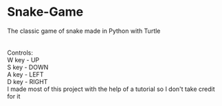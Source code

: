 # Snake-Game
The classic game of snake made in Python with Turtle
<br><br><br>
Controls:<br>
W key - UP <br>
S key - DOWN <br>
A key - LEFT <br>
D key - RIGHT
<br>
I made most of this project with the help of a tutorial so I don't take credit for it
